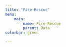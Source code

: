 ```yaml
---
title: "Fire-Rescue"
menu:
    main:
        name: Fire-Rescue
        parent: Data
colorbar: green

---
```

